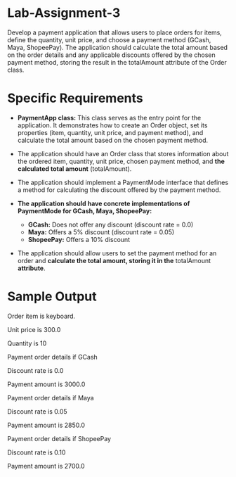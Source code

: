 # Lab-Assignment-3

Develop a payment application that allows users to place orders for items, define the quantity, unit price, and choose a payment method (GCash, Maya, ShopeePay). The application should calculate the total amount based on the order details and any applicable discounts offered by the chosen payment method, storing the result in the totalAmount attribute of the Order class.

# Specific Requirements

- **PaymentApp class:** This class serves as the entry point for the application. It demonstrates how to create an Order object, set its properties (item, quantity, unit price, and payment method), and calculate the total amount based on the chosen payment method.

- The application should have an Order class that stores information about the ordered item, quantity, unit price, chosen payment method, and **the calculated total amount** (totalAmount).

- The application should implement a PaymentMode interface that defines a method for calculating the discount offered by the payment method.

- **The application should have concrete implementations of PaymentMode for GCash, Maya, ShopeePay:**
  - **GCash:** Does not offer any discount (discount rate = 0.0)
  - **Maya:** Offers a 5% discount (discount rate = 0.05)
  - **ShopeePay:** Offers a 10% discount 

- The application should allow users to set the payment method for an order and **calculate the total amount, storing it in the** totalAmount **attribute**.

# Sample Output

Order item is keyboard.

Unit price is 300.0

Quantity is 10


Payment order details if GCash

Discount rate is 0.0

Payment amount is 3000.0


Payment order details if Maya

Discount rate is 0.05

Payment amount is 2850.0


Payment order details if ShopeePay

Discount rate is 0.10

Payment amount is 2700.0

